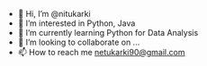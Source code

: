 - 👋 Hi, I’m @nitukarki
- 👀 I’m interested in Python, Java
- 🌱 I’m currently learning Python for Data Analysis
- 💞️ I’m looking to collaborate on ...
- 📫 How to reach me netukarki90@gmail.com

<!---
nitukarki/nitukarki is a ✨ special ✨ repository because its `README.md` (this file) appears on your GitHub profile.
You can click the Preview link to take a look at your changes.
--->

